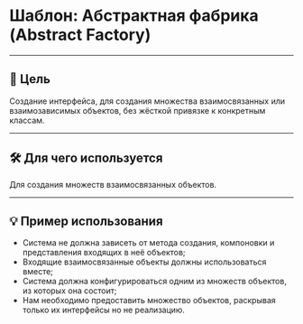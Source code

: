 # Шаблон: Абстрактная фабрика (Abstract Factory)

---

## 🎯 Цель

Создание интерфейса, для создания множества взаимосвязанных или взаимозависимых объектов, без жёсткой
привязке к конкретным классам.

---

## 🛠️ Для чего используется

Для создания множеств взаимосвязанных объектов.

---

## 💡 Пример использования

- Система не должна зависеть от метода создания, компоновки и представления входящих в неё объектов;
- Входящие взаимосвязанные объекты должны использоваться вместе;
- Система должна конфигурироваться одним из множеств объектов, из которых она состоит;
- Нам необходимо предоставить множество объектов, раскрывая только их интерфейсы но не реализацию.